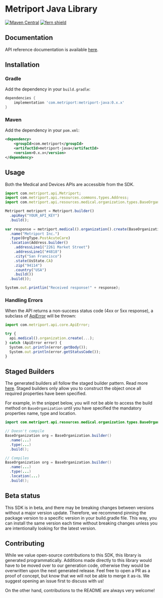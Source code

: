 # Metriport Java Library

[![Maven Central](https://img.shields.io/maven-central/v/com.metriport/metriport-java)](https://central.sonatype.com/artifact/com.metriport/metriport-java)
[![fern shield](https://img.shields.io/badge/%F0%9F%8C%BF-SDK%20generated%20by%20Fern-brightgreen)](https://buildwithfern.com/?utm_source=metriport/metriport-java/readme)

## Documentation

API reference documentation is available [here](https://docs.metriport.com/home/welcome).

## Installation

### Gradle

Add the dependency in your `build.gradle`:

```groovy
dependencies {
    implementation 'com.metriport:metriport-java:0.x.x'
}
```

### Maven

Add the dependency in your `pom.xml`:

```xml
<dependency>
    <groupId>com.metriport</groupId>
    <artifactId>metriport-java</artifactId>
    <version>0.x.x</version>
</dependency>
```

## Usage
Both the Medical and Devices APIs are accessible from the SDK.

```typescript
import com.metriport.api.Metriport;
import com.metriport.api.resources.commons.types.Address;
import com.metriport.api.resources.medical.organization.types.BaseOrganization;

Metriport metriport = Metriport.builder()
  .apiKey("YOUR_API_KEY")
  .build();
  
var response = metriport.medical().organization().create(BaseOrganization.builder()
  .name("Metriport Inc.")
  .type(OrgType.PostAcuteCare)
  .location(Address.builder()
    .addressLine1("2261 Market Street")
    .addressLine1("#4818")
    .city("San Francisco")
    .state(UsState.CA)
    .zip("94114")
    .country("USA")
    .build())
  .build());

System.out.printlin("Received response!" + response);
```

### Handling Errors
When the API returns a non-success status code (4xx or 5xx response),
a subclass of [ApiError](src/main/java/com/metriport/api/core/ApiError.java)
will be thrown:

```ts
import com.metriport.api.core.ApiError;

try {
  api.medical().organization.create(...);
} catch (ApiError error) {
  System.out.println(error.getBody());
  System.out.println(error.getStatusCode());
}
```

## Staged Builders
The generated builders all follow the staged builder pattern. 
Read more [here](https://immutables.github.io/immutable.html#staged-builder).
Staged builders only allow you to construct the object once all required 
properties have been specified. 

For example, in the snippet below, you will not be able to access the build
method on `BaseOrganization` until you have specified the mandatory properties
name, type and location.

```java
import com.metriport.api.resources.medical.organization.types.BaseOrganization;

// Doesn't compile
BaseOrganization org = BaseOrganization.builder()
  .name(...)
  .type(...)
  .build(); 

// Compiles
BaseOrganization org = BaseOrganization.builder()
  .name(...)
  .type(...)
  .location(...)
  .build(); 
```

## Beta status
This SDK is in beta, and there may be breaking changes between versions 
without a major version update. Therefore, we recommend pinning the package
version to a specific version in your build.gradle file. This way, you can 
install the same version each time without breaking changes unless you are
intentionally looking for the latest version.

## Contributing
While we value open-source contributions to this SDK, this library 
is generated programmatically. Additions made directly to this library 
would have to be moved over to our generation code, otherwise they would 
be overwritten upon the next generated release. Feel free to open a PR as a
proof of concept, but know that we will not be able to merge it as-is. 
We suggest opening an issue first to discuss with us!

On the other hand, contributions to the README are always very welcome!
